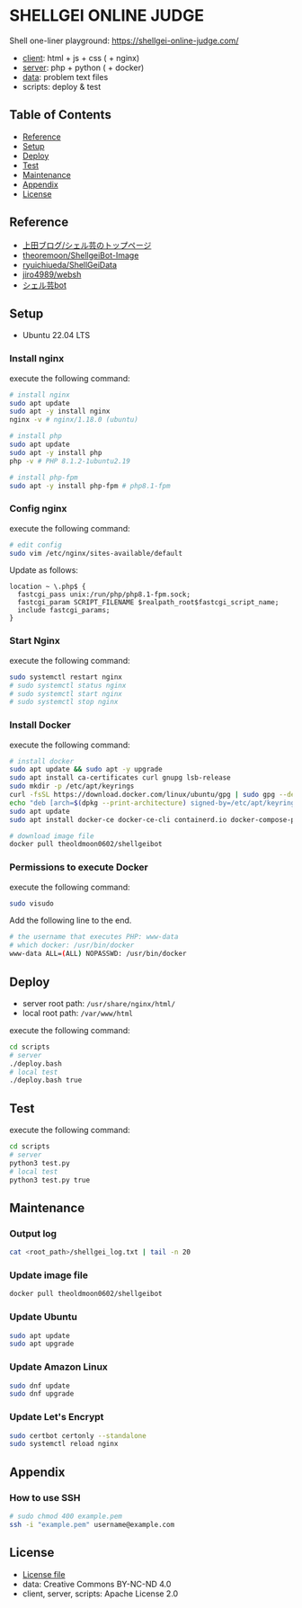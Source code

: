 # SHELLGEI ONLINE JUDGE
Shell one-liner playground: https://shellgei-online-judge.com/

- [client](client/README.md): html + js + css ( + nginx)
- [server](server/README.md): php + python ( + docker)
- [data](data/README.md): problem text files
- scripts: deploy & test

## Table of Contents
- [Reference](#reference)
- [Setup](#setup)
- [Deploy](#deploy)
- [Test](#test)
- [Maintenance](#maintenance)
- [Appendix](#appendix)
- [License](#license)

## Reference
- [上田ブログ/シェル芸のトップページ](https://b.ueda.tech/?page=01434)
- [theoremoon/ShellgeiBot-Image](https://github.com/theoremoon/ShellgeiBot-Image)
- [ryuichiueda/ShellGeiData](https://github.com/ryuichiueda/ShellGeiData)
- [jiro4989/websh](https://github.com/jiro4989/websh)
- [シェル芸bot](https://x.com/minyoruminyon)

## Setup
- Ubuntu 22.04 LTS

### Install nginx
execute the following command:
```sh
# install nginx
sudo apt update
sudo apt -y install nginx
nginx -v # nginx/1.18.0 (ubuntu)

# install php
sudo apt update
sudo apt -y install php
php -v # PHP 8.1.2-1ubuntu2.19

# install php-fpm
sudo apt -y install php-fpm # php8.1-fpm
```

### Config nginx
execute the following command:
```sh
# edit config
sudo vim /etc/nginx/sites-available/default
```

Update as follows:
```
location ~ \.php$ {
  fastcgi_pass unix:/run/php/php8.1-fpm.sock;
  fastcgi_param SCRIPT_FILENAME $realpath_root$fastcgi_script_name;
  include fastcgi_params;
}
```

### Start Nginx
execute the following command:
```sh
sudo systemctl restart nginx
# sudo systemctl status nginx
# sudo systemctl start nginx
# sudo systemctl stop nginx
```

### Install Docker
execute the following command:
```sh
# install docker
sudo apt update && sudo apt -y upgrade
sudo apt install ca-certificates curl gnupg lsb-release
sudo mkdir -p /etc/apt/keyrings
curl -fsSL https://download.docker.com/linux/ubuntu/gpg | sudo gpg --dearmor -o /etc/apt/keyrings/docker.gpg
echo "deb [arch=$(dpkg --print-architecture) signed-by=/etc/apt/keyrings/docker.gpg] https://download.docker.com/linux/ubuntu $(lsb_release -cs) stable" | sudo tee /etc/apt/sources.list.d/docker.list > /dev/null
sudo apt update
sudo apt install docker-ce docker-ce-cli containerd.io docker-compose-plugin

# download image file
docker pull theoldmoon0602/shellgeibot
```

### Permissions to execute Docker
execute the following command:
```sh
sudo visudo
```

Add the following line to the end.
```sh
# the username that executes PHP: www-data
# which docker: /usr/bin/docker
www-data ALL=(ALL) NOPASSWD: /usr/bin/docker
```

## Deploy
- server root path: `/usr/share/nginx/html/`
- local root path: `/var/www/html`

execute the following command:
```sh
cd scripts
# server
./deploy.bash
# local test
./deploy.bash true
```

## Test
execute the following command:
```sh
cd scripts
# server
python3 test.py
# local test
python3 test.py true
```

## Maintenance
### Output log
```sh
cat <root_path>/shellgei_log.txt | tail -n 20
```

### Update image file
```sh
docker pull theoldmoon0602/shellgeibot
```

### Update Ubuntu
```sh
sudo apt update
sudo apt upgrade
```

### Update Amazon Linux
```sh
sudo dnf update
sudo dnf upgrade
```

### Update Let's Encrypt
```sh
sudo certbot certonly --standalone
sudo systemctl reload nginx
```

## Appendix
### How to use SSH
```sh
# sudo chmod 400 example.pem
ssh -i "example.pem" username@example.com
```

## License
- [License file](./LICENSE)
- data: Creative Commons BY-NC-ND 4.0
- client, server, scripts: Apache License 2.0